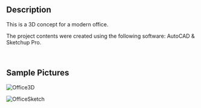 ## Description

This is a 3D concept for a modern office. 

The project contents were created using the following software: AutoCAD & Sketchup Pro. 

</br>

## Sample Pictures

![Office3D](https://github.com/GoodbyeKittyy/3D-Office-Design/assets/161730857/7716f360-a01b-4dfe-a7d6-2ce261318363)

![OfficeSketch](https://github.com/GoodbyeKittyy/3D-Office-Design/assets/161730857/d4997d89-7d82-4628-9afa-485ac965e9b2)

